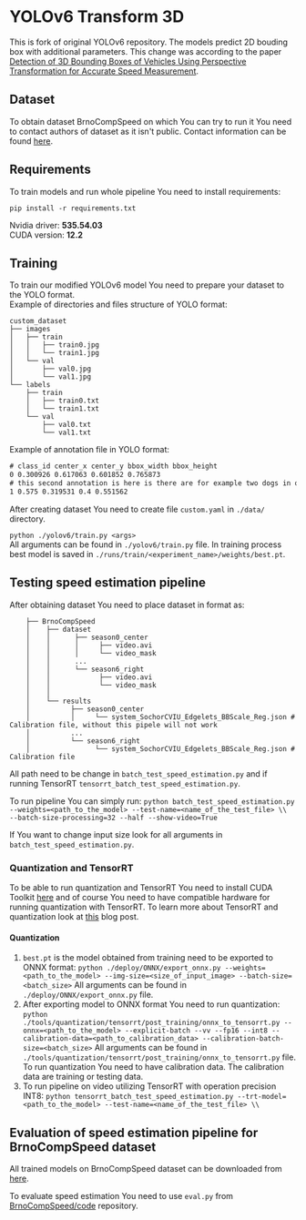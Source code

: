 # YOLOv6 Transform 3D

This is fork of original YOLOv6 repository.
The models predict 2D bouding box with additional parameters. This change was according to the
paper [Detection of 3D Bounding Boxes of Vehicles Using Perspective Transformation for Accurate Speed Measurement](https://arxiv.org/pdf/2003.13137.pdf).

## Dataset

To obtain dataset BrnoCompSpeed on which You can try to run it
You need to contact authors of dataset as it isn't public.
Contact information can be found [here](https://github.com/JakubSochor/BrnoCompSpeed).

## Requirements

To train models and run whole pipeline You need to install requirements:

``pip install -r requirements.txt``

Nvidia driver: **535.54.03**  
CUDA version: **12.2**

## Training

To train our modified YOLOv6 model You need to prepare your dataset to the YOLO format.  
Example of directories and files structure of YOLO format:

```
custom_dataset
├── images
│   ├── train
│   │   ├── train0.jpg
│   │   └── train1.jpg
│   └── val
│       ├── val0.jpg
│       └── val1.jpg
└── labels
    ├── train
    │   ├── train0.txt
    │   └── train1.txt
    └── val
        ├── val0.txt
        └── val1.txt
```

Example of annotation file in YOLO format:

```txt
# class_id center_x center_y bbox_width bbox_height
0 0.300926 0.617063 0.601852 0.765873
# this second annotation is here is there are for example two dogs in one picture. (But this is not case in this dataset)
1 0.575 0.319531 0.4 0.551562
```  

After creating dataset You need to create file ``custom.yaml`` in ``./data/`` directory.

``
python ./yolov6/train.py <args>
``  
All arguments can be found in ``./yolov6/train.py`` file.
In training process best model is saved in ``./runs/train/<experiment_name>/weights/best.pt``.

## Testing speed estimation pipeline

After obtaining dataset You need to place dataset in format as:

```
    ├── BrnoCompSpeed
    │    ├── dataset
    │    │      ├── season0_center
    │    │      │     ├── video.avi
    │    │      │     └── video_mask
    │    │      ...
    │    │      └── season6_right
    │    │            ├── video.avi
    │    │            └── video_mask
    │    │              
    │    └── results
    │          ├── season0_center
    │          │     └── system_SochorCVIU_Edgelets_BBScale_Reg.json # Calibration file, without this pipele will not work 
    │          ...
    │          └── season6_right
    │                └── system_SochorCVIU_Edgelets_BBScale_Reg.json # Calibration file       
```

All path need to be change in ``batch_test_speed_estimation.py`` and if running
TensorRT ``tensorrt_batch_test_speed_estimation.py``.

To run pipeline You can simply run:
``python batch_test_speed_estimation.py --weights=<path_to_the_model> --test-name=<name_of_the_test_file> \\  
--batch-size-processing=32 --half --show-video=True``

If You want to change input size look for all arguments in ``batch_test_speed_estimation.py``.

### Quantization and TensorRT

To be able to run quantization and TensorRT You need to install CUDA
Toolkit [here](https://developer.nvidia.com/cuda-downloads) and of course You need to have compatible hardware for
running quantization with TensorRT.
To learn more about TensorRT and quantization look
at [this](https://developer.nvidia.com/blog/achieving-fp32-accuracy-for-int8-inference-using-quantization-aware-training-with-tensorrt/)
blog post.

#### Quantization

1. `best.pt` is the model obtained from training need to be exported to ONNX format:
   ``python ./deploy/ONNX/export_onnx.py --weights=<path_to_the_model> --img-size=<size_of_input_image> --batch-size=<batch_size>``
   All arguments can be found in ``./deploy/ONNX/export_onnx.py`` file.
2. After exporting model to ONNX format You need to run quantization:
   ``python ./tools/quantization/tensorrt/post_training/onnx_to_tensorrt.py --onnx=<path_to_the_model> --explicit-batch --vv --fp16 --int8 --calibration-data=<path_to_calibration_data> --calibration-batch-size=<batch_size>``
   All arguments can be found in ``./tools/quantization/tensorrt/post_training/onnx_to_tensorrt.py`` file.  To run quantization You need to have calibration data. The calibration data are training or testing data.
3. To run pipeline on video utilizing TensorRT with operation precision INT8:
   ``python tensorrt_batch_test_speed_estimation.py --trt-model=<path_to_the_model> --test-name=<name_of_the_test_file> \\``

## Evaluation of speed estimation pipeline for BrnoCompSpeed dataset

All trained models on BrnoCompSpeed dataset can be downloaded
from [here](https://drive.google.com/file/d/1l729UFXxHdzzTf1yJuJcpYbtrqPEIfPh/view?usp=sharing).

To evaluate speed estimation You need to use ``eval.py``
from [BrnoCompSpeed/code](https://github.com/JakubSochor/BrnoCompSpeed/tree/master/code) repository.
